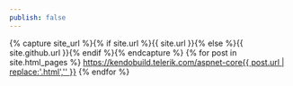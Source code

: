 ```yaml
---
publish: false
---
```


<html>
    <head>
        <meta charset="utf-8">
    </head>
    <body>
      {% capture site_url %}{% if site.url %}{{ site.url }}{% else %}{{ site.github.url }}{% endif %}{% endcapture %}
      {% for post in site.html_pages %}
        <a href="https://kendobuild.telerik.com/aspnet-core{{ post.url | replace:'.html','' }}">https://kendobuild.telerik.com/aspnet-core{{ post.url | replace:'.html','' }}</a>
      {% endfor %}
    </body>
</html>
